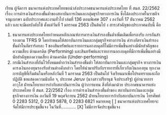 เรียน ผู้จัดการ
ธนาคารแห่งประเทศไทยขอนำส่งประกาศธนาคารแห่งประเทศไทย ที่ สนส. 22/2562 เรื่อง
การดำรงเงินสำรองขั้นต่ำของสถาบันการเงินและกลุ่มธุรกิจทางการเงิน ซึ่งได้ลงประกาศในราชกิจจานุเบกษา
ฉบับประกาศและงานทั่วไป เล่มที่ 136 ตอนพิเศษ 307 ง ลงวันที่ 17 ธันวาคม 2562 แล้ว และจะมีผลบังคับใช้
ตั้งแต่วันที่ 1 มกราคม 2563 เป็นต้นไป
ง
สาระสำคัญของประกาศฉบับนี้ คือ
1. ธนาคารแห่งประเทศไทยกําหนดหลักเกณฑ์การดารงเงินสํารองขั้นต่ำเพิ่มเติมเพื่อรองรับ
การกันสํารองตาม TFRS 9 โดยกำหนดให้สถาบันการเงินและกลุ่มธุรกิจทางการเงิน ดำรงอัตราเงินสำรอง
ขั้นต่ำในอัตราร้อยละ 1 ของสินทรัพย์และรายการนอกงบดุลที่ไม่มีการเพิ่มขึ้นอย่างมีนัยสำคัญของความเสี่ยง
ด้านเครดิต (Performing) และสินทรัพย์และรายการนอกงบดุลที่มีการเพิ่มขึ้นอย่างมีนัยสำคัญของความเสี่ยง
ด้านเครดิต (Under-performing)
2. กรณีเงินสำรองที่กันไว้ทั้งหมดต่ำกว่าเงินสำรองขั้นต่ำ ให้สถาบันการเงินและกลุ่มธุรกิจ
ทางการเงินดารงเงินกองทุนรองรับส่วนต่างดังกล่าว โดยให้นำมาปรับกับรายการที่เกี่ยวกับเงินกองทุน
ทุกงวดการบัญชีที่เริ่มต้นในหรือหลังวันที่ 1 มกราคม 2563 เป็นต้นไป
จึงเรียนมาเพื่อโปรดทราบและถือปฏิบัติ
ขอแสดงความนับถือ
จ, ประเทศ
Jeruv
(นางสาวปรียานุช จึงประเสริฐ)
ผู้อำนวยการอาวุโส ฝ่ายนโยบายการกำกับสถาบันการเงิน
ผู้ว่าการแทน
สิ่งที่ส่งมาด้วย ประกาศธนาคารแห่งประเทศไทย ที่ สนส. 22/2562 เรื่อง การดำรงเงินสำรองขั้นต่ำของ
สถาบันการเงินและกลุ่มธุรกิจทางการเงิน ลงวันที่ 19 พฤศจิกายน 2562
ฝ่ายนโยบายการก้ากับสถาบันการเงิน
โทรศัพท์ 0 2283 5312, 0 2283 5878, 0 2283 6821
หมายเหตุ [ ] ธนาคารแห่งประเทศไทยจะจัดให้มีการประชุมชี้แจง ในวันที่............
[X] ไม่มีการจัดประชุมชี้แจง
